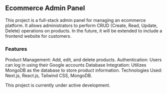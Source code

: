 ## Ecommerce Admin Panel

This project is a full-stack admin panel for managing an ecommerce platform. It allows administrators to perform CRUD (Create, Read, Update, Delete) operations on products. In the future, it will be extended to include a frontend website for customers.

### Features

Product Management: Add, edit, and delete products.
Authentication: Users can log in using their Google accounts
Database Integration: Utilizes MongoDB as the database to store product information.
Technologies Used: Next.js, React.js, Tailwind CSS, MongoDB.

This project is currently under active development. 
